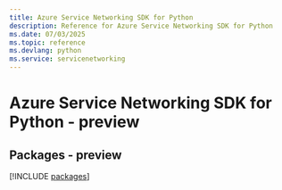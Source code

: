 ```yaml
---
title: Azure Service Networking SDK for Python
description: Reference for Azure Service Networking SDK for Python
ms.date: 07/03/2025
ms.topic: reference
ms.devlang: python
ms.service: servicenetworking
---
```

# Azure Service Networking SDK for Python - preview
## Packages - preview
[!INCLUDE [packages](service-networking-index.md)]